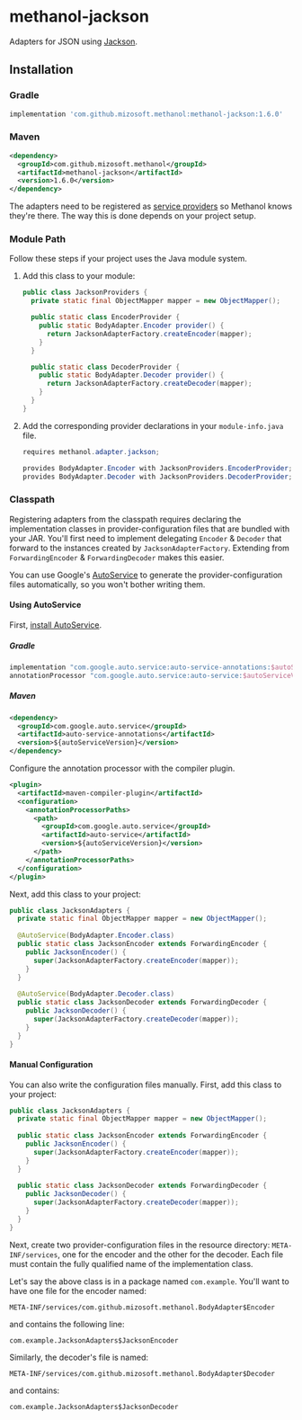 # methanol-jackson

Adapters for JSON using [Jackson][jackson].

## Installation

### Gradle

```gradle
implementation 'com.github.mizosoft.methanol:methanol-jackson:1.6.0'
```

### Maven

```xml
<dependency>
  <groupId>com.github.mizosoft.methanol</groupId>
  <artifactId>methanol-jackson</artifactId>
  <version>1.6.0</version>
</dependency>
```

The adapters need to be registered as [service providers][serviceloader_javadoc] so Methanol knows they're there.
The way this is done depends on your project setup.

### Module Path

Follow these steps if your project uses the Java module system.

1. Add this class to your module:

    ```java
    public class JacksonProviders {
      private static final ObjectMapper mapper = new ObjectMapper();
   
      public static class EncoderProvider {
        public static BodyAdapter.Encoder provider() {
          return JacksonAdapterFactory.createEncoder(mapper);
        }
      }
   
      public static class DecoderProvider {
        public static BodyAdapter.Decoder provider() {
          return JacksonAdapterFactory.createDecoder(mapper);
        }
      }
    }
    ```

2. Add the corresponding provider declarations in your `module-info.java` file.

    ```java
    requires methanol.adapter.jackson;
   
    provides BodyAdapter.Encoder with JacksonProviders.EncoderProvider;
    provides BodyAdapter.Decoder with JacksonProviders.DecoderProvider;
    ```

### Classpath

Registering adapters from the classpath requires declaring the implementation classes in provider-configuration
files that are bundled with your JAR. You'll first need to implement delegating `Encoder` & `Decoder`
that forward to the instances created by `JacksonAdapterFactory`. Extending from `ForwardingEncoder` &
`ForwardingDecoder` makes this easier.

You can use Google's [AutoService][autoservice] to generate the provider-configuration files automatically,
so you won't bother writing them.

#### Using AutoService

First, [install AutoService][autoservice_getting_started].

##### Gradle

```gradle
implementation "com.google.auto.service:auto-service-annotations:$autoServiceVersion"
annotationProcessor "com.google.auto.service:auto-service:$autoServiceVersion"
```

##### Maven

```xml
<dependency>
  <groupId>com.google.auto.service</groupId>
  <artifactId>auto-service-annotations</artifactId>
  <version>${autoServiceVersion}</version>
</dependency>
```

Configure the annotation processor with the compiler plugin.

```xml
<plugin>
  <artifactId>maven-compiler-plugin</artifactId>
  <configuration>
    <annotationProcessorPaths>
      <path>
        <groupId>com.google.auto.service</groupId>
        <artifactId>auto-service</artifactId>
        <version>${autoServiceVersion}</version>
      </path>
    </annotationProcessorPaths>
  </configuration>
</plugin>
```

Next, add this class to your project:

```java
public class JacksonAdapters {
  private static final ObjectMapper mapper = new ObjectMapper();
  
  @AutoService(BodyAdapter.Encoder.class)
  public static class JacksonEncoder extends ForwardingEncoder {
    public JacksonEncoder() {
      super(JacksonAdapterFactory.createEncoder(mapper));
    }
  }
  
  @AutoService(BodyAdapter.Decoder.class)
  public static class JacksonDecoder extends ForwardingDecoder {
    public JacksonDecoder() {
      super(JacksonAdapterFactory.createDecoder(mapper));
    }
  }
}
```

#### Manual Configuration

You can also write the configuration files manually. First, add this class to your project:

```java
public class JacksonAdapters {
  private static final ObjectMapper mapper = new ObjectMapper();
  
  public static class JacksonEncoder extends ForwardingEncoder {
    public JacksonEncoder() {
      super(JacksonAdapterFactory.createEncoder(mapper));
    }
  }
  
  public static class JacksonDecoder extends ForwardingDecoder {
    public JacksonDecoder() {
      super(JacksonAdapterFactory.createDecoder(mapper));
    }
  }
}
```

Next, create two provider-configuration files in the resource directory: `META-INF/services`,
one for the encoder and the other for the decoder. Each file must contain the fully qualified
name of the implementation class.

Let's say the above class is in a package named `com.example`. You'll want to have one file for the
encoder named:

```
META-INF/services/com.github.mizosoft.methanol.BodyAdapter$Encoder
```

and contains the following line:

```
com.example.JacksonAdapters$JacksonEncoder
```

Similarly, the decoder's file is named:

```
META-INF/services/com.github.mizosoft.methanol.BodyAdapter$Decoder
```

and contains:

```
com.example.JacksonAdapters$JacksonDecoder
```

[jackson]: https://github.com/FasterXML/jackson
[autoservice]: https://github.com/google/auto/tree/master/service
[autoservice_getting_started]: https://github.com/google/auto/tree/master/service#getting-started
[serviceloader_javadoc]: https://docs.oracle.com/en/java/javase/11/docs/api/java.base/java/util/ServiceLoader.html
